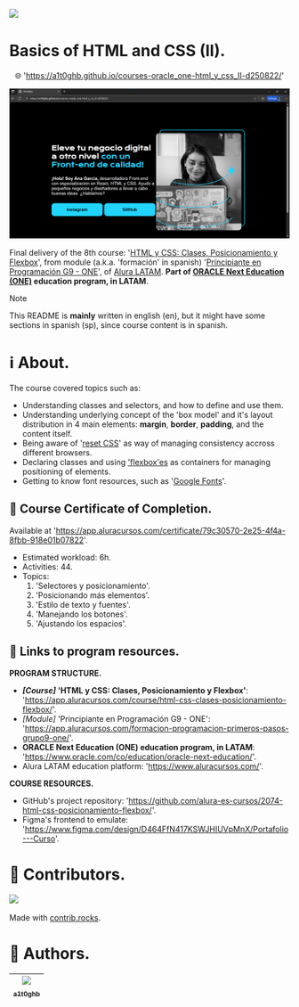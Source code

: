 <!-- Badges:
- Source: 'https://shields.io/docs/static-badges', 'https://shields.io/badges/static-badge'.
- HTML structure followed: 'https://github.com/facebook/docusaurus/blob/main/README.md?plain=1'.
- Badges with logos: 'https://shields.io/docs/logos', 'https://simpleicons.org/', 'https://github.com/simple-icons/simple-icons/blob/master/slugs.md'.
- HTML <a> tag not redirecting: 'https://stackoverflow.com/questions/8260546/make-a-html-link-that-does-nothing-literally-nothing/8260561#8260561', 'https://www.geeksforgeeks.org/html/how-to-create-html-link-that-does-not-follow-the-link/'.
-->

<!-- Badge: WIP
<p align="left">
  <a href="#" onclick="return false;"><img src="https://img.shields.io/badge/STATUS-WIP-yellow?style=flat" /></a>
</p>
-->
<!--
🚧 WIP: section under construction. 🚧
-->

<!-- Badge: Done -->
<p align="left">
  <a href="#" onclick="return false;"><img src="https://img.shields.io/badge/STATUS-DONE-green?style=flat" /></a>
</p>

<!-- README structure followed:
- 'https://www.aluracursos.com/blog/como-escribir-un-readme-increible-en-tu-github/'.
- 'https://github.com/camilafernanda/GlicoCare/'.
- 'https://github.com/nasa/openmct/'.
- 'https://github.com/facebook/docusaurus'.
-->

# Basics of HTML and CSS (II).

<p align="center">
  🌐 '<a href="https://a1t0ghb.github.io/courses-oracle_one-html_y_css_II-d250822/">https://a1t0ghb.github.io/courses-oracle_one-html_y_css_II-d250822/</a>'
</p>

<!--
Enable autoplay of animated images:
- 'https://stackoverflow.com/questions/72508378/enable-gif-autoplay-on-github-readme/72509078#72509078'.
- 'https://github.com/orgs/community/discussions/47709'.
- 'https://github.com/settings/accessibility'.
Image width for GitHub READMEs:
- 'https://github.com/orgs/community/discussions/42424'.
- 'https://gist.github.com/uupaa/f77d2bcf4dc7a294d109'.
-->
<p align="center">
  <img src="rsrcs/media/img-readme_frontpage_media.png" width="1200" />
</p>

Final delivery of the 8th course: '[HTML y CSS: Clases, Posicionamiento y Flexbox](https://app.aluracursos.com/course/html-css-clases-posicionamiento-flexbox)', from module (a.k.a. 'formación' in spanish) '[Principiante en Programación G9 - ONE](https://app.aluracursos.com/formacion-programacion-primeros-pasos-grupo9-one)', of [Alura LATAM](https://www.aluracursos.com/). <b>Part of [ORACLE Next Education (ONE)](https://www.oracle.com/co/education/oracle-next-education/) education program, in LATAM</b>.

<!-- Callouts:
- Improved format taken from examples in 'https://github.com/nasa/openmct/blob/master/README.md?plain=1'.
-->
> [!NOTE]
> This README is **mainly** written in english (en), but it might have some sections in spanish (sp), since course content is in spanish.

# ℹ About.

The course covered topics such as:

- Understanding classes and selectors, and how to define and use them.
- Understanding underlying concept of the 'box model' and it's layout distribution in 4 main elements: **margin**, **border**, **padding**, and the content itself.
- Being aware of '[reset CSS](https://meyerweb.com/eric/tools/css/reset/)' as way of managing consistency accross different browsers.
- Declaring classes and using ['flexbox'es](https://css-tricks.com/snippets/css/a-guide-to-flexbox/) as containers for managing positioning of elements.
- Getting to know font resources, such as '[Google Fonts](https://fonts.google.com/)'.

## 🥇 Course Certificate of Completion.

Available at '<https://app.aluracursos.com/certificate/79c30570-2e25-4f4a-8fbb-918e01b07822>'.

- Estimated workload: 6h.
- Activities: 44.
- Topics:
    1. 'Selectores y posicionamiento'.
    2. 'Posicionando más elementos'.
    3. 'Estilo de texto y fuentes'.
    4. 'Manejando los botones'.
    5. 'Ajustando los espacios'.

## 🔗 Links to program resources.

**PROGRAM STRUCTURE.**

- <b>*[Course]* 'HTML y CSS: Clases, Posicionamiento y Flexbox'</b>: '<https://app.aluracursos.com/course/html-css-clases-posicionamiento-flexbox/>'.
- *[Module]* 'Principiante en Programación G9 - ONE': '<https://app.aluracursos.com/formacion-programacion-primeros-pasos-grupo9-one/>'.
- **ORACLE Next Education (ONE) education program, in LATAM**: '<https://www.oracle.com/co/education/oracle-next-education/>'.
- Alura LATAM education platform: '<https://www.aluracursos.com/>'.

**COURSE RESOURCES.**

- GitHub's project repository: '<https://github.com/alura-es-cursos/2074-html-css-posicionamiento-flexbox/>'.
- Figma's frontend to emulate: '<https://www.figma.com/design/D464FfN417KSWJHIUVpMnX/Portafolio---Curso>'.

<!-- Embed dynamic content (image) of contributors:
- 'https://dev.to/lacolaco/introducing-contributors-img-keep-contributors-in-readme-md-gci'.
- 'https://contrib.rocks/'.
-->
# 🤝 Contributors.

<a href="https://github.com/a1t0ghb/courses-oracle_one-html_y_css_II-d250822/graphs/contributors">
  <img src="https://contrib.rocks/image?repo=a1t0ghb/courses-oracle_one-html_y_css_II-d250822" />
</a>

Made with [contrib.rocks](https://contrib.rocks).

<!-- Authors table structure
- From repo: 'https://github.com/camilafernanda/GlicoCare/blob/main/README.md?plain=1'.
-->
# 📜 Authors.

| [<img src="https://avatars.githubusercontent.com/u/32377614?v=4" width=70><br><sub>a1t0ghb</sub>](https://github.com/a1t0ghb) |
| :---: |
